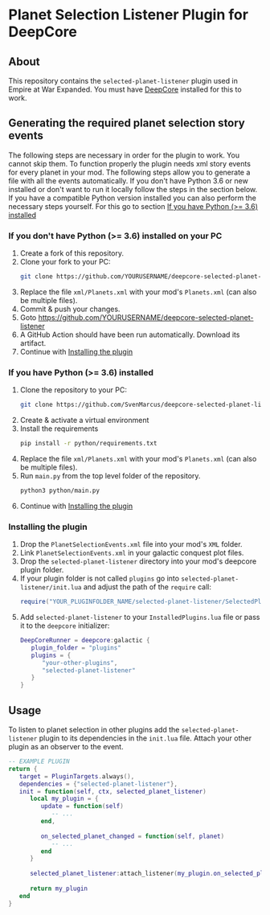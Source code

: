 # Planet Selection Listener Plugin for DeepCore

## About

This repository contains the `selected-planet-listener` plugin used in Empire at War Expanded.
You must have [DeepCore](https://github.com/SvenMarcus/deepcore-standalone) installed for this to work.

## Generating the required planet selection story events

The following steps are necessary in order for the plugin to work. You cannot skip them.
To function properly the plugin needs xml story events for every planet in your mod.
The following steps allow you to generate a file with all the events automatically.
If you don't have Python 3.6 or new installed or don't want to run it locally follow the steps in the section below.
If you have a compatible Python version installed you can also perform the necessary steps yourself. For this go to section [If you have Python (>= 3.6) installed](#if-you-have-python--36-installed)

### If you don't have Python (>= 3.6) installed on your PC

1. Create a fork of this repository.
2. Clone your fork to your PC:
   ```bash
   git clone https://github.com/YOURUSERNAME/deepcore-selected-planet-listener
   ```
3. Replace the file `xml/Planets.xml` with your mod's `Planets.xml` (can also be multiple files).
4. Commit & push your changes.
5. Goto https://github.com/YOURUSERNAME/deepcore-selected-planet-listener
6. A GitHub Action should have been run automatically. Download its artifact.
7. Continue with [Installing the plugin](#installing-the-plugin)


### If you have Python (>= 3.6) installed
1. Clone the repository to your PC:
   ```bash
   git clone https://github.com/SvenMarcus/deepcore-selected-planet-listener
   ```
2. Create & activate a virtual environment
3. Install the requirements
   ```bash
   pip install -r python/requirements.txt
   ```
3. Replace the file `xml/Planets.xml` with your mod's `Planets.xml` (can also be multiple files).
4. Run `main.py` from the top level folder of the repository.
   ```bash
   python3 python/main.py
   ```
5. Continue with [Installing the plugin](#installing-the-plugin)

### Installing the plugin
1. Drop the `PlanetSelectionEvents.xml` file into your mod's `XML` folder.
2. Link `PlanetSelectionEvents.xml` in your galactic conquest plot files.
3. Drop the `selected-planet-listener` directory into your mod's deepcore plugin folder.
4. If your plugin folder is not called `plugins` go into `selected-planet-listener/init.lua` and adjust the path of the `require` call:
   ```lua
   require("YOUR_PLUGINFOLDER_NAME/selected-planet-listener/SelectedPlanetChangedEvent")
   ```
5. Add `selected-planet-listener` to your `InstalledPlugins.lua` file or pass it to the `deepcore` initializer:
   ```lua
   DeepCoreRunner = deepcore:galactic {
      plugin_folder = "plugins"
      plugins = {
         "your-other-plugins",
         "selected-planet-listener"
      }
   }
   ```

## Usage

To listen to planet selection in other plugins add the `selected-planet-listener` plugin to its dependencies in the `init.lua` file.
Attach your other plugin as an observer to the event.
```lua
-- EXAMPLE PLUGIN
return {
   target = PluginTargets.always(),
   dependencies = {"selected-planet-listener"},
   init = function(self, ctx, selected_planet_listener)
      local my_plugin = {
         update = function(self)
            -- ...
         end,
         
         on_selected_planet_changed = function(self, planet)
            -- ...
         end
      }
      
      selected_planet_listener:attach_listener(my_plugin.on_selected_planet_changed, my_plugin)
      
      return my_plugin
   end
}
```
